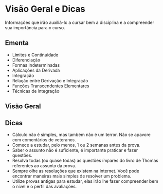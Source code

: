 # Visão Geral e Dicas

Informações que irão auxiliá-lo a cursar bem a disciplina e a compreender sua importância para o curso.

## Ementa

- Limites e Continuidade
- Diferenciação
- Formas Indeterminadas
- Aplicações da Derivada 
- Integração
- Relação entre Derivação e Integração 
- Funções Transcendentes Elementares
- Técnicas de Integração

## Visão Geral



## Dicas

- Cálculo não é simples, mas também não é um terror. Não se apavore com comentários de veteranos.
- Comece a estudar, pelo menos, 1 ou 2 semanas antes da prova.
- Saber o assunto não é suficiente, é importante praticar e fazer questões.
- Resolva todas (ou quase todas) as questões ímpares do livro de Thomas referentes ao assunto da prova.
- Sempre olhe as resoluções que existem na internet. Você pode encontrar maneiras mais simples de resolver um problema.
- Utilize provas antigas para estudar, elas irão lhe fazer compreender bem o nível e o perfil das avaliações.